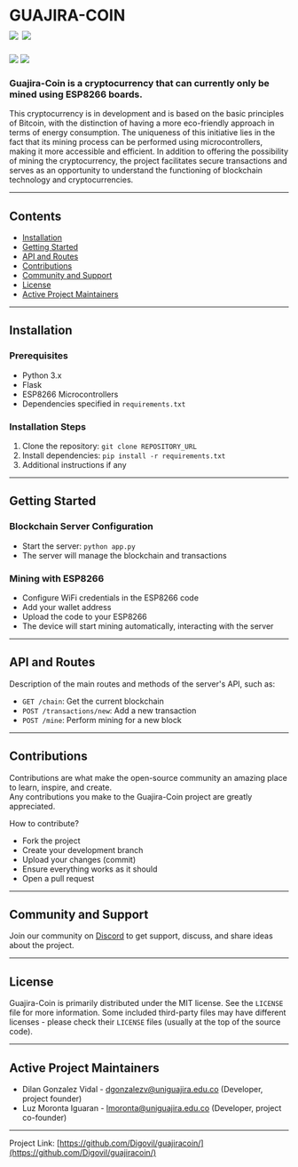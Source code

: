 

<h1>
  GUAJIRA-COIN
  <br>
  <a href="https://github.com/Digovil/guajiracoin">
    <img src="https://badgen.net/badge/icon/English?icon=&label" /></a>
  <a href="https://github.com/Digovil/guajiracoin/blob/master/Resources/readme_translations/README_es.md">
    <img src="https://badgen.net/badge/icon/Español?icon=&label" /></a>
  
</h1>
<a href="https://t.me/GuajiraCoinBot">
  <img src="https://badgen.net/badge/icon/Wallet?icon=bitcoin&label" /></a>
<a href="https://github.com/Digovil/guajiracoin/releases/latest">
  <img src="https://img.shields.io/badge/release-latest-ff640a.svg?style=for-the-badge" /></a>
<br>

<h3>
  Guajira-Coin is a cryptocurrency that can currently only be mined using ESP8266 boards.
</h3>

This cryptocurrency is in development and is based on the basic principles of Bitcoin, with the distinction of having a more eco-friendly approach in terms of energy consumption. The uniqueness of this initiative lies in the fact that its mining process can be performed using microcontrollers, making it more accessible and efficient. In addition to offering the possibility of mining the cryptocurrency, the project facilitates secure transactions and serves as an opportunity to understand the functioning of blockchain technology and cryptocurrencies.

---

## Contents
- [Installation](#installation)
- [Getting Started](#getting-started)
- [API and Routes](#api-and-routes)
- [Contributions](#contributions)
- [Community and Support](#community-and-support)
- [License](#license)
- [Active Project Maintainers](#active-project-maintainers)

---

## Installation

### Prerequisites
- Python 3.x
- Flask
- ESP8266 Microcontrollers
- Dependencies specified in `requirements.txt`

### Installation Steps
1. Clone the repository: `git clone REPOSITORY_URL`
2. Install dependencies: `pip install -r requirements.txt`
3. Additional instructions if any

---

## Getting Started

### Blockchain Server Configuration
- Start the server: `python app.py`
- The server will manage the blockchain and transactions

### Mining with ESP8266
- Configure WiFi credentials in the ESP8266 code
- Add your wallet address
- Upload the code to your ESP8266
- The device will start mining automatically, interacting with the server

---

## API and Routes

Description of the main routes and methods of the server's API, such as:
- `GET /chain`: Get the current blockchain
- `POST /transactions/new`: Add a new transaction
- `POST /mine`: Perform mining for a new block

---

## Contributions

Contributions are what make the open-source community an amazing place to learn, inspire, and create.<br>
Any contributions you make to the Guajira-Coin project are greatly appreciated.

How to contribute?

*   Fork the project
*   Create your development branch
*   Upload your changes (commit)
*   Ensure everything works as it should
*   Open a pull request

---

## Community and Support

Join our community on [Discord](https://discord.gg/yAW2ddkhuk) to get support, discuss, and share ideas about the project.

---

## License

Guajira-Coin is primarily distributed under the MIT license. See the `LICENSE` file for more information.
Some included third-party files may have different licenses - please check their `LICENSE` files (usually at the top of the source code).

---

## Active Project Maintainers

*   Dilan Gonzalez Vidal - dgonzalezv@uniguajira.edu.co (Developer, project founder)
*   Luz Moronta Iguaran - lmoronta@uniguajira.edu.co (Developer, project co-founder)

<hr>

Project Link: [https://github.com/Digovil/guajiracoin/](https://github.com/Digovil/guajiracoin/)
